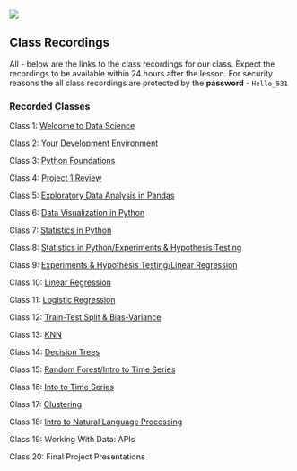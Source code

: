 # ![](https://ga-dash.s3.amazonaws.com/production/assets/logo-9f88ae6c9c3871690e33280fcf557f33.png)


## Class Recordings

All - below are the links to the class recordings for our class. Expect the recordings to be available within 24 hours after the lesson.
For security reasons the all class recordings are protected by the **password** - `Hello_531`


### Recorded Classes

Class 1: [Welcome to Data Science](https://generalassembly.zoom.us/rec/share/1AjMOh9PsW8S0mg5rccQN98tVVgwt2XGs2ghMy4-gRVxQQAu6mAY2whV0tv4QNiE.oZcnLDesmLbn1LVU
)

Class 2: [Your Development Environment](https://generalassembly.zoom.us/rec/share/D_hcI3lma57FlEsHu7sk7jFJo5S9XV4CYRIfym1UOeZYLpRv7qc64j5Vij5P_2gR.hJHXJprarNvSpgj1)

Class 3: [Python Foundations](https://generalassembly.zoom.us/rec/share/LCBPpIRbT48ez_52Q6GB-Wes_JSwv4s-EpQqfYO1oDuhnoG-8wR4V63RDsub-br0.3_zvaDC4JOKsVVfZ)

Class 4: [Project 1 Review](https://generalassembly.zoom.us/rec/share/wCdnueTDD0kiFxqj7idCf6EdrOSQ6otAdXlasQXUb3GHffNFopbun4FHgO400ixt.O2GfdGfNg0rVfxIH)

Class 5: [Exploratory Data Analysis in Pandas](https://generalassembly.zoom.us/rec/share/Mc8MxMTWgtCUrwGmOwVfYcRYs5TSv9gSNfYb2qACkcy2q3h7qts9qyzjBGqlsxcW.4KJFNX21PAUAwSW3)

Class 6: [Data Visualization in Python](https://generalassembly.zoom.us/rec/share/PlzAw8ElUWOMazBEMd-iPSluL8pfAPnxPBYk4vXSEm2FLZ1SyMRaRrdK4uUZ3fuV.AuvY3pPWzBCSasRs)

Class 7: [Statistics in Python](https://generalassembly.zoom.us/rec/share/9JbdwWsaYEsqf28y7O0vVlTHDi7XtRt_hcE5loErDLO95Y4ju-5kQGrCVJ8vj20W.byAEVqdGNfsKHq-m)

Class 8: [Statistics in Python/Experiments & Hypothesis Testing](https://generalassembly.zoom.us/rec/share/UzfhKp29xjqK683Mh8cvP9u3YD6P7zOCiWZpjpj1wn8n5qQ1ohzRrPKizJkLnM6q.D2SB1cBbM4LN-GzI)

Class 9: [Experiments & Hypothesis Testing/Linear Regression](https://generalassembly.zoom.us/rec/share/Fo9ysOiYceOPtbitnbqpgcK2d5sSQcJ4GczGmwjtthTU7Jkwg6vgnRSeJyYb4R8y.WA04B5h6EF4LCOn3)

Class 10: [Linear Regression](https://generalassembly.zoom.us/rec/share/yCPWCYbiOUhE6LrpOVn-gmEZkHOpIpUST9CIk6fFhVU5E2VTWbpRCooL5zSXzY86._5VJ3miC-n_WzJ1t)

Class 11: [Logistic Regression](https://generalassembly.zoom.us/rec/share/wpKqfBMHLP_Br7G10zNktGsIE0aKM5_s90XMehoH_fArmb6-dVc-8PqMIpO7u9w9.cM2rQtnkLjDVyYIB)

Class 12: [Train-Test Split & Bias-Variance](https://generalassembly.zoom.us/rec/share/i3yUaq4B92a7BRZtbCXzST-PslM43TE-AMeKVN5Sdg2K10lCJ2mEqYVS-Clcpxam.0y3g91hoGcobCbfE)

Class 13: [KNN](https://generalassembly.zoom.us/rec/share/qUptuRieRmJEWzqYj8SZbe1e7LfiRB1ManZQbYiWJf2iCvU9Wmd5twP1K_-ZSGYV.j259tfkBcz1LQC9W)

Class 14: [Decision Trees](https://generalassembly.zoom.us/rec/share/KmYEepMpKHwgyAA8W-iW0sIuNkGafA_enQEOEieDyXPeDCSSAjTfqRj3JodOxgSx.H2yckWgeeddH3BNO)

Class 15: [Random Forest/Intro to Time Series](https://generalassembly.zoom.us/rec/share/CZKQLaNKh8g1qOs3rnPMeomm9oupiUJnyJJi8DKdIJiwxC88eJ3uvxVixULQJLQ4.CqLJVlOpbpMUa0CB)

Class 16: [Into to Time Series](https://generalassembly.zoom.us/rec/share/2T_BtaYqji5bdy5GobYpRZY63RJ4AVWyuj3scAVf8QtZJRd2tVKE0KNGBo3iIWfa.0Du5WfMbclsriUGp)

Class 17: [Clustering](https://generalassembly.zoom.us/rec/share/Ry7wNMpSjPxGJUVKcoCgFKRqPWSf4hldVHMQ3Yfad20MZV3t9EvwYyZjqtVrHX6h.K1UCw2lujhQBrKU9)

Class 18: [Intro to Natural Language Processing](https://generalassembly.zoom.us/rec/share/aBbDvap-fTuCPXWEPCRCal2LdOr_TduqEAf-z-SnRYlN_zHUsOhlsNG7TNej1T7R.voRwLodqgKX_D2UJ)

Class 19: Working With Data: APIs

Class 20: Final Project Presentations
